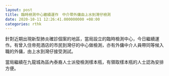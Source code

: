 ```yaml
---
layout: post
title: 臨時檢測中心繼續運作　中介帶外傭由上水到灣仔檢測
date: 2020-10-11 12:26:41.000000000 +08:00
categories: rthk
---
```


針對近期出現新型肺炎確診個案的地區，當局設立的臨時檢測中心，今日繼續運作。有曾入住帝苑酒店的市民到灣仔的中心做檢測，亦有外傭中介人員帶同等候入職的外傭，由上水到灣仔接受測試。

當局繼續在九龍城為區內泰裔人士派發檢測樣本瓶，有領取樣本瓶的人士認為安排方便。

